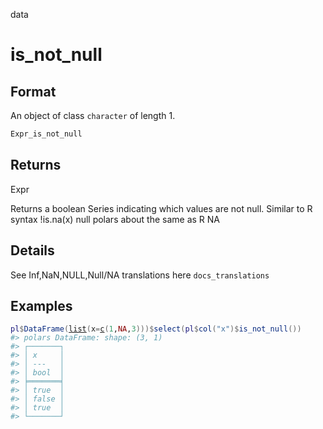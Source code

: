 data

# is_not_null

## Format

An object of class `character` of length 1.

```r
Expr_is_not_null
```

## Returns

Expr

Returns a boolean Series indicating which values are not null. Similar to R syntax !is.na(x) null polars about the same as R NA

## Details

See Inf,NaN,NULL,Null/NA translations here `docs_translations`

## Examples

<pre class='r-example'><code><span class='r-in'><span><span class='va'>pl</span><span class='op'>$</span><span class='fu'>DataFrame</span><span class='op'>(</span><span class='fu'><a href='https://rdrr.io/r/base/list.html'>list</a></span><span class='op'>(</span>x<span class='op'>=</span><span class='fu'><a href='https://rdrr.io/r/base/c.html'>c</a></span><span class='op'>(</span><span class='fl'>1</span>,<span class='cn'>NA</span>,<span class='fl'>3</span><span class='op'>)</span><span class='op'>)</span><span class='op'>)</span><span class='op'>$</span><span class='fu'>select</span><span class='op'>(</span><span class='va'>pl</span><span class='op'>$</span><span class='fu'>col</span><span class='op'>(</span><span class='st'>"x"</span><span class='op'>)</span><span class='op'>$</span><span class='fu'>is_not_null</span><span class='op'>(</span><span class='op'>)</span><span class='op'>)</span></span></span>
<span class='r-out co'><span class='r-pr'>#&gt;</span> polars DataFrame: shape: (3, 1)</span>
<span class='r-out co'><span class='r-pr'>#&gt;</span> ┌───────┐</span>
<span class='r-out co'><span class='r-pr'>#&gt;</span> │ x     │</span>
<span class='r-out co'><span class='r-pr'>#&gt;</span> │ ---   │</span>
<span class='r-out co'><span class='r-pr'>#&gt;</span> │ bool  │</span>
<span class='r-out co'><span class='r-pr'>#&gt;</span> ╞═══════╡</span>
<span class='r-out co'><span class='r-pr'>#&gt;</span> │ true  │</span>
<span class='r-out co'><span class='r-pr'>#&gt;</span> │ false │</span>
<span class='r-out co'><span class='r-pr'>#&gt;</span> │ true  │</span>
<span class='r-out co'><span class='r-pr'>#&gt;</span> └───────┘</span>
 </code></pre>
